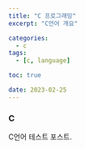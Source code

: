 ```yaml
---
title: "C 프로그래밍"
excerpt: "C언어 개요"

categories:
  - c
tags:
  - [c, language]

toc: true

date: 2023-02-25
---
```


### C

C언어 테스트 포스트.